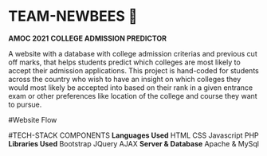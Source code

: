 # TEAM-NEWBEES :bee:
**AMOC 2021**
**COLLEGE ADMISSION PREDICTOR**

A website with a database with college admission criterias and previous cut off marks, that helps students predict which colleges are most likely to accept their admission applications. This project is hand-coded for students across the country who wish to have an insight on which colleges they would most likely be accepted into based on their rank in a given entrance exam or other preferences like location of the college and course they want to pursue.

#Website Flow


#TECH-STACK COMPONENTS
**Languages Used**
HTML
CSS
Javascript
PHP
**Libraries Used**
Bootstrap
JQuery
AJAX
**Server & Database**
Apache & MySql
